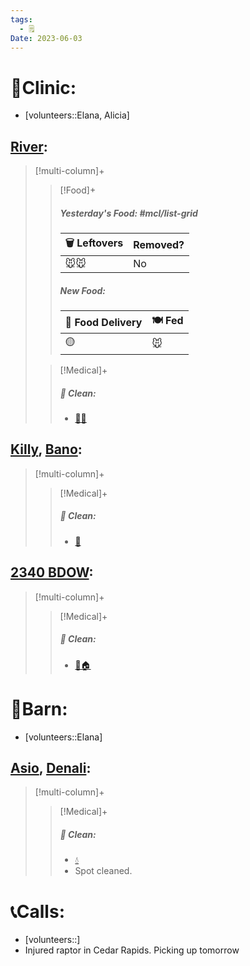 ```yaml
---
tags:
  - 🗒️
Date: 2023-06-03
---
```


# 🏥Clinic:
- [volunteers::Elana, Alicia]

## [River](../RARE%20Birds/Ed%20Birds/River.md):
> [!multi-column]+
>
>> [!Food]+
>> ##### Yesterday's Food: #mcl/list-grid
>> |🗑️ Leftovers| Removed?
>> |---|---|
>>|🐭🐭|No
>>
>> ##### New Food:
>> |🚚 Food Delivery| 🍽️ Fed|
>> |---|---|
>>|🟡|🐭
>
>> [!Medical]+
>>##### 🫧 Clean:
>> - [🧼➗](../Admin/Codes/Cleaned%20with%20divider.md)

## [Killy](../RARE%20Birds/Ed%20Birds/Killy.md), [Bano](../RARE%20Birds/Ed%20Birds/Bano.md):
> [!multi-column]+
>
>> [!Medical]+
>>##### 🫧 Clean:
>> - [🧽](../Admin/Codes/Scrubbed%20cage.md)

## [2340 BDOW](../RARE%20Birds/2340%20BDOW.md):
> [!multi-column]+
>
>> [!Medical]+
>>##### 🫧 Clean:
>> - [🧼🏠](../Admin/Codes/Moved%20to%20clean%20cage.md)

# 🏡Barn:
- [volunteers::Elana]

## [Asio](../RARE%20Birds/Ed%20Birds/Asio.md), [Denali](../RARE%20Birds/Ed%20Birds/Denali.md):
> [!multi-column]+
>
>> [!Medical]+
>>##### 🫧 Clean:
>> - [💧](../Admin/Codes/Fresh%20water.md)
>> - Spot cleaned.

# 📞Calls:
- [volunteers::]
- Injured raptor in Cedar Rapids. Picking up tomorrow